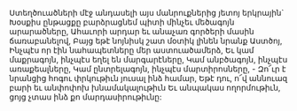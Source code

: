 
Ստեղծուածների մէջ անդասելի այս
մանրուքներից յետոյ երկրային`
Խօսքիս ընթացքը բարձրացնեմ պիտի մինչեւ
մեծագոյն արարածները,
Ահաւորի արդար եւ անաչառ գործերի մասին
ճառաբանելով,
Բայց եթէ նոյնիսկ շատ մօտիկ լինեն նրանք
Աստծոյ,
Ինչպէս որ էին նահապետները մեր
աստուածամերձ,
Եւ կամ մաքրագոյն, ինչպէս եղել են
մարգարէները,
Կամ անբծագոյն, ինչպէս առաքեալները,
Կամ ընտրելագոյն, ինչպէս մարտիրոսները, -
Զո՜ւր է նրանցից հոգու փրկութիւն յուսալ ինձ
համար,
Եթէ դու, ո՜վ աննուազ բարի եւ անփոփոխ
խնամակալութիւն
Եւ անպակաս ողորմութիւն, ցոյց չտաս ինձ քո
մարդասիրութիւնը:
